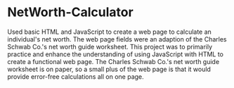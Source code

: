 # NetWorth-Calculator

Used basic HTML and JavaScript to create a web page to calculate an individual's net worth.
The web page fields were an adaption of the Charles Schwab Co.'s net worth guide worksheet. 
This project was to primarily practice and enhance the understanding of using JavaScript 
with HTML to create a functional web page. The Charles Schwab Co.'s net worth guide worksheet is on paper, 
so a small plus of the web page is that it would provide error-free calculations all on one page. 

